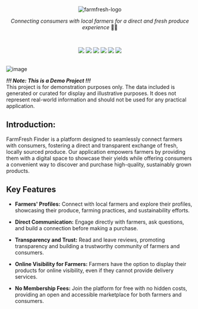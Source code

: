 &nbsp;

<p display="flex" align="center" justify="center">
    <img src="https://github.com/Ktn-mariam/FarmFresh-Finder/assets/113761859/148e7c5a-ad43-480c-bb06-725f77eae9df" alt="farmfresh-logo" />
</p>
<p align="center"><em>Connecting consumers with local farmers for a direct and fresh produce experience</em> 🧑‍🌾</p>

&nbsp;
<div align="center">
<img src="https://img.shields.io/badge/React-20232A?style=for-the-badge&logo=react&logoColor=61DAFB" />
<img src="https://img.shields.io/badge/TypeScript-007ACC?style=for-the-badge&logo=typescript&logoColor=white" /> 
<img src="https://img.shields.io/badge/Node%20js-339933?style=for-the-badge&logo=nodedotjs&logoColor=white" />
<img src="https://img.shields.io/badge/Express%20js-000000?style=for-the-badge&logo=express&logoColor=white" />  
<img src="https://img.shields.io/badge/Material%20UI-007FFF?style=for-the-badge&logo=mui&logoColor=white" /> 
<img src="https://img.shields.io/badge/Tailwind_CSS-38B2AC?style=for-the-badge&logo=tailwind-css&logoColor=white" /> 
</div>
&nbsp;
&nbsp;

![image](https://github.com/Ktn-mariam/FarmFresh-Finder/assets/113761859/7c2ff919-aeae-421d-b300-0f32aa1de144)


***!!! Note: This is a Demo Project !!!*** 
<br>
This project is for demonstration purposes only. The data included is generated or curated for display and illustrative purposes. It does not represent real-world information and should not be used for any practical application.

<h2>Introduction:</h2>
FarmFresh Finder is a platform designed to seamlessly connect farmers with consumers, fostering a direct and transparent exchange of fresh, locally sourced produce. Our application empowers farmers by providing them with a digital space to showcase their yields while offering consumers a convenient way to discover and purchase high-quality, sustainably grown products.

## Key Features

- **Farmers' Profiles:** Connect with local farmers and explore their profiles, showcasing their produce, farming practices, and sustainability efforts.

- **Direct Communication:** Engage directly with farmers, ask questions, and build a connection before making a purchase.

- **Transparency and Trust:** Read and leave reviews, promoting transparency and building a trustworthy community of farmers and consumers.

- **Online Visibility for Farmers:** Farmers have the option to display their products for online visibility, even if they cannot provide delivery services.

- **No Membership Fees:** Join the platform for free with no hidden costs, providing an open and accessible marketplace for both farmers and consumers.
